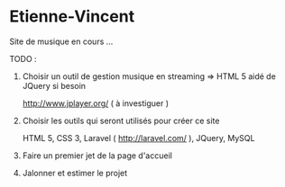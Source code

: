 Etienne-Vincent
===============

Site de musique en cours ...

TODO :

1. Choisir un outil de gestion musique en streaming => HTML 5 aidé de JQuery si besoin

      http://www.jplayer.org/ ( à investiguer )

2. Choisir les outils qui seront utilisés pour créer ce site

      HTML 5,
      CSS 3,
      Laravel ( http://laravel.com/ ),
      JQuery,
      MySQL

3. Faire un premier jet de la page d'accueil
4. Jalonner et estimer le projet
